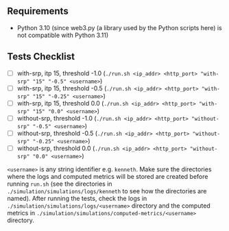 ## Requirements
- Python 3.10 (since web3.py (a library used by the Python scripts here) is not compatible with Python 3.11)

## Tests Checklist
- [ ] with-srp, itp 15, threshold -1.0 (`./run.sh <ip_addr> <http_port> "with-srp" "15" "-0.5" <username>`)
- [ ] with-srp, itp 15, threshold -0.5 (`./run.sh <ip_addr> <http_port> "with-srp" "15" "-0.25" <username>`)
- [ ] with-srp, itp 15, threshold 0.0 (`./run.sh <ip_addr> <http_port> "with-srp" "15" "0.0" <username>`)
- [ ] without-srp, threshold -1.0 (`./run.sh <ip_addr> <http_port> "without-srp" "-0.5" <username>`)
- [ ] without-srp, threshold -0.5 (`./run.sh <ip_addr> <http_port> "without-srp" "-0.25" <username>`)
- [ ] without-srp, threshold 0.0 (`./run.sh <ip_addr> <http_port> "without-srp" "0.0" <username>`)

`<username>` is any string identifier e.g. `kenneth`. Make sure the directories where the logs and computed metrics will be stored are created before running `run.sh` (see the directories in `./simulation/simulations/logs/kenneth` to see how the directories are named). After running the tests, check the logs in `./simulation/simulations/logs/<username>` directory and the computed metrics in `./simulation/simulations/computed-metrics/<username>` directory.